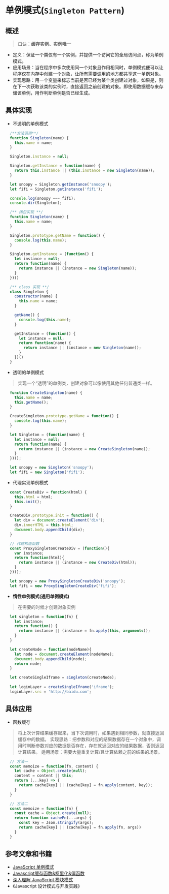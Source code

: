 # 单例模式(`Singleton Pattern`)

## 概述

> 口诀：**缓存实例、实例唯一**

- 定义：保证一个类仅有一个实例，并提供一个访问它的全局访问点，称为单例模式。
- 应用场景：当在程序中多次使用同一个对象且作用相同时，单例模式便可以让程序仅在内存中创建一个对象，让所有需要调用的地方都共享这一单例对象。
- 实现思路：用一个变量来标志当前是否已经为某个类创建过对象，如果是，则在下一次获取该类的实例时，直接返回之前创建的对象。即使用数据缓存来存储该单例，用作判断单例是否已经生成。

## 具体实现

- 不透明的单例模式

```js
  /**方法调用**/
  function Singleton(name) {
    this.name = name;
  }

  Singleton.instance = null;

  Singleton.getInstance = function(name) {
    return this.instance || (this.instance = new Singleton(name));
  }

  let snoopy = Singleton.getInstance('snoopy');
  let fifi = Singleton.getInstance('fifi');

  console.log(snoopy === fifi);
  console.dir(Singleton);

  /** 闭包实现 **/
  function Singleton(name) {
    this.name = name;
  }

  Singleton.prototype.getName = function() {
    console.log(this.name);
  }

  Singleton.getInstance = (function() {
    let instance = null;
    return function(name) {
      return instance || (instance = new Singleton(name));
    }
  })()

  /** class 实现 **/
  class Singleton {
    constructor(name) {
      this.name = name;
    }

    getName() {
      console.log(this.name);
    }

    getInstance = (function() {
      let instance = null;
      return function(name) {
        return instance || (instance = new Singleton(name));
      }
    })()
  }
```

- 透明的单例模式

> 实现一个“透明”的单例类，创建对象可以像使用其他任何普通类一样。

```js
  function CreateSingleton(name) {
    this.name = name;
    this.getName();
  }

  CreateSingleton.prototype.getName = function() {
    console.log(this.name);
  }

  let Singleton = (function(name) {
    let instance = null;
    return function(name) {
      return instance || (instance = new CreateSingleton(name));
    }
  })();

  let snoopy = new Singleton('snoopy');
  let fifi = new Singleton('fifi');
```

- 代理实现单例模式

```js
  const CreateDiv = function(html) {
    this.html = html;
    this.init();
  }

  CreateDiv.prototype.init = function() {
    let div = document.createElement('div');
    div.innerHTML = this.html;
    document.body.appendChild(div);
  }

  // 代理构造函数
  const ProxySingletonCreateDiv = (function(){
    var instance;
    return function(html){
      return instance || (instance = new CreateDiv(html));
    }
  })();

  let snoopy = new ProxySingletonCreateDiv('snoopy');
  let fifi = new ProxySingletonCreateDiv('fifi');
```

- **惰性单例模式(通用单例模式)**

> 在需要的时候才创建对象实例

```js
  let singleton = function(fn) {
    let instance;
    return function() {
      return instance || (instance = fn.apply(this, arguments));
    }
  }

  let createNode = function(nodeName){
    let node = document.createElement(nodeName);
    document.body.appendChild(node);
    return node;
  }

  let createSingleIframe = singleton(createNode);
  
  let loginLayer = createSingleIframe('iframe');
  loginLayer.src = 'http://baidu.com';
```

## 具体应用

- 函数缓存

> 将上次计算结果缓存起来，当下次调用时，如果遇到相同参数，就直接返回缓存中的数据。
> 实现思路：把参数和对应的结果数据存在一个对象中，调用时判断参数对应的数据是否存在，存在就返回对应的结果数据，否则返回计算结果。
> 适用场景：需要大量重复计算/且计算依赖之前的结果的场景。

```js
  // 方法一
  const memoize = function(fn, content) {
    let cache = Object.create(null);
    content = content || this;
    return (...key) => {
      return cache[key] || (cache[key] = fn.apply(content, key));
    }
  }

  // 方法二
  const memoize = function(fn) {
    const cache = Object.create(null);
    return function cacheFn(...args) {
      const key = Json.stringify(args);
      return cache[key] || (cache[key] = fn.apply(fn, args))
    }
  }
```

## **参考文章和书籍**

- [JavaScript 单例模式](https://segmentfault.com/a/1190000012842251)
- [Javascript缓存函数&柯里化&偏函数](https://zhuanlan.zhihu.com/p/112505577)
- [深入理解 JavaScript 模块模式](https://blog.crimx.com/2014/08/05/javascript-module-pattern-in-depth/)
- 《Javascript 设计模式与开发实践》
